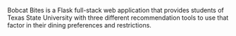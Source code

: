 Bobcat Bites is a Flask full-stack web application that provides students of Texas State University with three different recommendation tools to use 
that factor in their dining preferences and restrictions.
